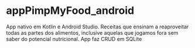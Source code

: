 # appPimpMyFood_android
App nativo em Kotlin e Android Studio. Receitas que ensinam a reaproveitar todas as partes dos alimentos, inclusive aquelas que jogamos fora sem saber do potencial nutricional. App faz CRUD em SQLite
